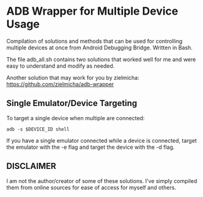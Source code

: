 # ADB Wrapper for Multiple Device Usage

Compilation of solutions and methods that can be used for controlling multiple devices at once from Android Debugging Bridge. Written in Bash. 

The file adb_all.sh contains two solutions that worked well for me and were easy to understand and modify as needed.

Another solution that may work for you by zielmicha: https://github.com/zielmicha/adb-wrapper

## Single Emulator/Device Targeting

To target a single device when multiple are connected:

```
adb -s $DEVICE_ID shell
```

If you have a single emulator connected while a device is connected, target the emulator with the -e flag and target the device with the -d flag. 

## DISCLAIMER
I am not the author/creator of some of these solutions. I've simply compiled them from online sources for ease of access for myself and others.
